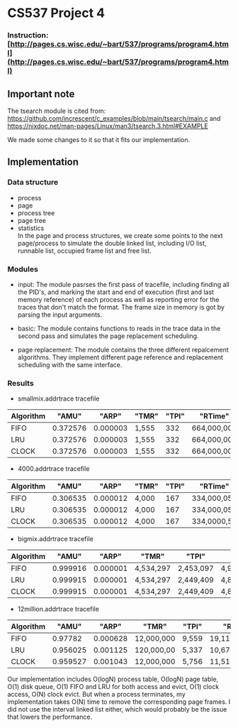 # CS537 Project 4
### Instruction: [http://pages.cs.wisc.edu/~bart/537/programs/program4.html](http://pages.cs.wisc.edu/~bart/537/programs/program4.html)

## Important note
The tsearch module is cited from:
https://github.com/increscent/c_examples/blob/main/tsearch/main.c and https://nixdoc.net/man-pages/Linux/man3/tsearch.3.html#EXAMPLE

We made some changes to it so that it fits our implementation.

## Implementation
### Data structure
- process
- page
- process tree
- page tree
- statistics <br/>
In the page and process structures, we create some points to the next page/process to simulate the double linked list, including I/O list, runnable list, occupied frame list and free list.

### Modules
- input: The module pasrses the first pass of tracefile, including finding all the PID's, and marking the start and end of execution (first and last memory reference) of each process as well as reporting error for the traces that don't match the format. The frame size in memory is got by parsing the input arguments.

- basic: The module contains functions to reads in the trace data in the second pass and simulates the page replacement scheduling. 

- page replacement: The module contains the three different repalcement algorithms. They implement different page reference and replacement scheduling with the same interface.

### Results
- smallmix.addrtrace  tracefile <br/>

 | Algorithm     | "AMU"    |"ARP"	    |"TMR"| "TPI"	 |"RTime"	|"ExecTime"|
| --- | --- | --- | --- | --- | --- |  --- |
|FIFO |  0.372576|	0.000003|	1,555|	332|	664,000,002|	0.006 | 
|LRU   | 0.372576	|0.000003|	1,555|	332|	664,000,002|	0.010 |  
|CLOCK | 0.372576|	0.000003|	1,555|	332|	664,000,002|	0.017 | 

- 4000.addrtrace  tracefile  <br/>

| Algorithm     | "AMU"    |"ARP"	    |"TMR" |"TPI"	 |"RTime"	|"ExecTime"|
| --- | --- | --- | --- | --- | --- |  --- |
|FIFO  | 0.306535|	0.000012|	4,000	|167	|334,000,058|	0.018  |
|LRU   | 0.306535|	0.000012	|4,000|	167	|334,000,058	|0.016 |
|CLOCK | 0.306535	|0.000012	|4,000	|167	|334,0000,58	|0.017|
 
- bigmix.addrtrace  tracefile <br/>

| Algorithm     | "AMU"    |"ARP"	    |"TMR" |"TPI"	 |"RTime"	|"ExecTime"|
| --- | --- | --- | --- | --- | --- |--- |
|FIFO  | 0.999916|	0.000001	|4,534,297	|2,453,097	|4,906,194,201,210	|22.277|
|LRU  | 0.999915	|0.000001|	4,534,297	|2,449,409|	4,898,818,200,824	|22.598|
CLOCK | 0.999915|	0.000001|	4,534,297	|2,449,409	|4,898,818,200,824	|22.598 |

- 12million.addrtrace  tracefile <br/>

| Algorithm     | "AMU"    |"ARP"	    |"TMR"| "TPI"	 |"RTime"	|"ExecTime"|
| --- | --- | --- | --- | --- | --- | --- |
|FIFO  | 0.97782|	0.000628|	12,000,000|	9,559|	19,118,583,416|	37.636|
|LRU |   0.956025|	0.001125|	120,000,00|	5,337|	10,674,561,551|	35.955|
|CLOCK|  0.959527|	0.001043|	12,000,000|	5,756|	11,512,560,111|	37.013|

Our implementation includes O(logN) process table, O(logN) page table, O(1) disk queue, O(1) FIFO and LRU for both access and evict, O(1) clock access, O(N) clock evict. But when a process terminates, my implementation takes O(N) time to remove the corresponding page frames. I did not use the interval linked list either, which would probably be the issue that lowers the performance.


          
